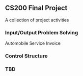 ## CS200 Final Project

A collection of project activities

### Input/Output Problem Solving
Automobile Service Invoice

### Control Structure
### TBD
